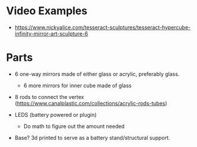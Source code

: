 # Video Examples

- https://www.nickyalice.com/tesseract-sculptures/tesseract-hypercube-infinity-mirror-art-sculpture-6

# Parts

- 6 one-way mirrors made of either glass or acrylic, preferably glass.
    - 6 more mirrors for inner cube made of glass
- 8 rods to connect the vertex (https://www.canalplastic.com/collections/acrylic-rods-tubes)

- LEDS (battery powered or plugin)
    - Do math to figure out the amount needed

- Base? 3d printed to serve as a battery stand/structural support.
